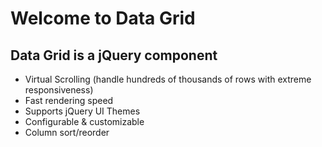 # Welcome to Data Grid

## Data Grid is a jQuery component

* Virtual Scrolling (handle hundreds of thousands of rows with extreme responsiveness)
* Fast rendering speed
* Supports jQuery UI Themes
* Configurable & customizable
* Column sort/reorder